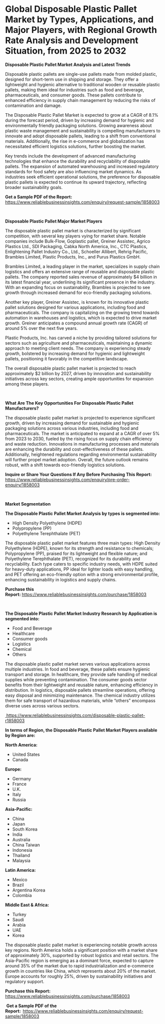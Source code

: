 <p><h1>Global Disposable Plastic Pallet Market by Types, Applications, and Major Players, with Regional Growth Rate Analysis and Development Situation, from 2025 to 2032</h1></p><p><strong>Disposable Plastic Pallet Market Analysis and Latest Trends</strong></p>
<p><p>Disposable plastic pallets are single-use pallets made from molded plastic, designed for short-term use in shipping and storage. They offer a lightweight and hygienic alternative to traditional wooden or reusable plastic pallets, making them ideal for industries such as food and beverage, pharmaceuticals, and consumer goods. These pallets contribute to enhanced efficiency in supply chain management by reducing the risks of contamination and damage.</p><p>The Disposable Plastic Pallet Market is expected to grow at a CAGR of 8.1% during the forecast period, driven by increasing demand for hygienic and environmentally friendly packaging solutions. Growing awareness about plastic waste management and sustainability is compelling manufacturers to innovate and adopt disposable pallets, leading to a shift from conventional materials. Additionally, the rise in e-commerce and globalization has necessitated efficient logistics solutions, further boosting the market.</p><p>Key trends include the development of advanced manufacturing technologies that enhance the durability and recyclability of disposable pallets. The expansion of automated warehousing and increased regulatory standards for food safety are also influencing market dynamics. As industries seek efficient operational solutions, the preference for disposable plastic pallets is expected to continue its upward trajectory, reflecting broader sustainability goals.</p></p>
<p><strong>Get a Sample PDF of the Report:&nbsp;</strong> <a href="https://www.reliablebusinessinsights.com/enquiry/request-sample/1858003?utm_campaign=3537&utm_medium=2&utm_source=Github&utm_content=ia&utm_term=19042025&utm_id=disposable-plastic-pallet">https://www.reliablebusinessinsights.com/enquiry/request-sample/1858003</a></p>
<p>&nbsp;</p>
<p><strong>Disposable Plastic Pallet Major Market Players</strong></p>
<p><p>The disposable plastic pallet market is characterized by significant competition, with several key players vying for market share. Notable companies include Bulk-Flow, Goplastic pallet, Greiner Assistec, Agrico Plastics Ltd., SDI Packaging, Cabka North America, Inc., CTC Plastics, Enlightening Pallet Industry Co., Ltd., Schoeller Allibert, Rehrig Pacific, Brambles Limited, Plastic Products, Inc., and Purus Plastics GmbH.</p><p>Brambles Limited, a leading player in the market, specializes in supply chain logistics and offers an extensive range of reusable and disposable plastic pallets. The company reported sales revenue of approximately $4 billion in its latest financial year, underlining its significant presence in the industry. With an expanding focus on sustainability, Brambles is projected to see growth through increased demand for eco-friendly packaging solutions.</p><p>Another key player, Greiner Assistec, is known for its innovative plastic pallet solutions designed for various applications, including food and pharmaceuticals. The company is capitalizing on the growing trend towards automation in warehouses and logistics, which is expected to drive market growth. Greiner anticipates a compound annual growth rate (CAGR) of around 5% over the next five years.</p><p>Plastic Products, Inc. has carved a niche by providing tailored solutions for sectors such as agriculture and pharmaceuticals, maintaining a dynamic approach to meeting client needs. The company is experiencing steady growth, bolstered by increasing demand for hygienic and lightweight pallets, positioning it favorably in the competitive landscape.</p><p>The overall disposable plastic pallet market is projected to reach approximately $2 billion by 2027, driven by innovation and sustainability initiatives across key sectors, creating ample opportunities for expansion among these players.</p></p>
<p>&nbsp;</p>
<p><strong>What Are The Key Opportunities For Disposable Plastic Pallet Manufacturers?</strong></p>
<p><p>The disposable plastic pallet market is projected to experience significant growth, driven by increasing demand for sustainable and hygienic packaging solutions across various industries, including food and pharmaceuticals. The market is anticipated to expand at a CAGR of over 5% from 2023 to 2030, fueled by the rising focus on supply chain efficiency and waste reduction. Innovations in manufacturing processes and materials are enhancing the durability and cost-effectiveness of these pallets. Additionally, heightened regulations regarding environmental sustainability will further propel market adoption. Overall, the future outlook remains robust, with a shift towards eco-friendly logistics solutions.</p></p>
<p><strong>Inquire or Share Your Questions If Any Before Purchasing This Report:</strong> <a href="https://www.reliablebusinessinsights.com/enquiry/pre-order-enquiry/1858003?utm_campaign=3537&utm_medium=2&utm_source=Github&utm_content=ia&utm_term=19042025&utm_id=disposable-plastic-pallet">https://www.reliablebusinessinsights.com/enquiry/pre-order-enquiry/1858003</a></p>
<p>&nbsp;</p>
<p><strong>Market Segmentation</strong></p>
<p><strong>The Disposable Plastic Pallet Market Analysis by types is segmented into:</strong></p>
<p><ul><li>High Density Polyethylene (HDPE)</li><li>Polypropylene (PP)</li><li>Polyethylene Terephthalate (PET)</li></ul></p>
<p><p>The disposable plastic pallet market features three main types: High Density Polyethylene (HDPE), known for its strength and resistance to chemicals; Polypropylene (PP), praised for its lightweight and flexible nature; and Polyethylene Terephthalate (PET), recognized for its durability and recyclability. Each type caters to specific industry needs, with HDPE suited for heavy-duty applications, PP ideal for lighter loads with easy handling, and PET offering an eco-friendly option with a strong environmental profile, enhancing sustainability in logistics and supply chains.</p></p>
<p><strong>Purchase this Report:&nbsp;</strong><a href="https://www.reliablebusinessinsights.com/purchase/1858003?utm_campaign=3537&utm_medium=2&utm_source=Github&utm_content=ia&utm_term=19042025&utm_id=disposable-plastic-pallet">https://www.reliablebusinessinsights.com/purchase/1858003</a></p>
<p>&nbsp;</p>
<p><strong>The Disposable Plastic Pallet Market Industry Research by Application is segmented into:</strong></p>
<p><ul><li>Food and Beverage</li><li>Healthcare</li><li>Consumer goods</li><li>Logistics</li><li>Chemical</li><li>Others</li></ul></p>
<p><p>The disposable plastic pallet market serves various applications across multiple industries. In food and beverage, these pallets ensure hygienic transport and storage. In healthcare, they provide safe handling of medical supplies while preventing contamination. The consumer goods sector benefits from their lightweight and reusable nature, enhancing efficiency in distribution. In logistics, disposable pallets streamline operations, offering easy disposal and minimizing maintenance. The chemical industry utilizes them for safe transport of hazardous materials, while “others” encompass diverse uses across various sectors.</p></p>
<p><a href="https://www.reliablebusinessinsights.com/disposable-plastic-pallet-r1858003?utm_campaign=3537&utm_medium=2&utm_source=Github&utm_content=ia&utm_term=19042025&utm_id=disposable-plastic-pallet">&nbsp;https://www.reliablebusinessinsights.com/disposable-plastic-pallet-r1858003</a></p>
<p><strong>In terms of Region, the Disposable Plastic Pallet Market Players available by Region are:</strong></p>
<p>
    <p> <strong> North America: </strong>
        <ul>
            <li>United States</li>
            <li>Canada</li>
        </ul>
        </p> 
    <p> <strong> Europe: </strong>
        <ul>
            <li>Germany</li>
            <li>France</li>
            <li>U.K.</li>
            <li>Italy</li>
            <li>Russia</li>
        </ul>
        </p> 
    <p> <strong> Asia-Pacific: </strong>
        <ul>
            <li>China</li>
            <li>Japan</li>
            <li>South Korea</li>
            <li>India</li>
            <li>Australia</li>
            <li>China Taiwan</li>
            <li>Indonesia</li>
            <li>Thailand</li>
            <li>Malaysia</li>
        </ul>
        </p> 
    <p> <strong> Latin America: </strong>
        <ul>
            <li>Mexico</li>
            <li>Brazil</li>
            <li>Argentina Korea</li>
            <li>Colombia</li>
        </ul>
        </p> 
    <p> <strong> Middle East & Africa: </strong>
        <ul>
            <li>Turkey</li>
            <li>Saudi</li>
            <li>Arabia</li>
            <li>UAE</li>
            <li>Korea</li>
        </ul>
    </p>
    </p>
<p><p>The disposable plastic pallet market is experiencing notable growth across key regions. North America holds a significant position with a market share of approximately 30%, supported by robust logistics and retail sectors. The Asia-Pacific region is emerging as a dominant force, expected to capture around 35% of the market due to rapid industrialization and e-commerce growth in countries like China, which represents about 20% of the market. Europe accounts for roughly 25%, driven by sustainability initiatives and regulatory support.</p></p>
<p><strong>Purchase this Report: </strong><a href="https://www.reliablebusinessinsights.com/purchase/1858003?utm_campaign=3537&utm_medium=2&utm_source=Github&utm_content=ia&utm_term=19042025&utm_id=disposable-plastic-pallet">https://www.reliablebusinessinsights.com/purchase/1858003</a></p>
<p>&nbsp;<strong>Get a Sample PDF of the Report:&nbsp;&nbsp;</strong><a href="https://www.reliablebusinessinsights.com/enquiry/request-sample/1858003?utm_campaign=3537&utm_medium=2&utm_source=Github&utm_content=ia&utm_term=19042025&utm_id=disposable-plastic-pallet">https://www.reliablebusinessinsights.com/enquiry/request-sample/1858003</a></p>
<p><strong></strong></p>
<p><p></p><p></p><p></p></p>
